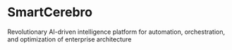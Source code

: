 # SmartCerebro
Revolutionary AI-driven intelligence platform for automation, orchestration, and optimization of enterprise architecture
